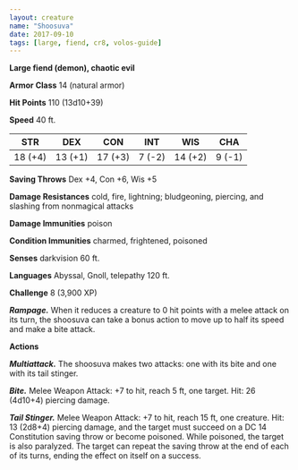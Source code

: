 ```yaml
---
layout: creature
name: "Shoosuva"
date: 2017-09-10
tags: [large, fiend, cr8, volos-guide]
---
```


**Large fiend (demon), chaotic evil**

**Armor Class** 14 (natural armor)

**Hit Points** 110 (13d10+39)

**Speed** 40 ft.

|   STR   |   DEX   |   CON   |   INT   |   WIS   |   CHA   |
|:-----:|:-----:|:-----:|:-----:|:-----:|:-----:|
| 18 (+4) | 13 (+1) | 17 (+3) | 7 (-2) | 14 (+2) | 9 (-1) |

**Saving Throws** Dex +4, Con +6, Wis +5

**Damage Resistances** cold, fire, lightning; bludgeoning, piercing, and slashing from nonmagical attacks

**Damage Immunities** poison

**Condition Immunities** charmed, frightened, poisoned

**Senses** darkvision 60 ft.

**Languages** Abyssal, Gnoll, telepathy 120 ft.

**Challenge** 8 (3,900 XP)

***Rampage.*** When it reduces a creature to 0 hit points with a melee attack on its turn, the shoosuva can take a bonus action to move up to half its speed and make a bite attack.

**Actions**

***Multiattack.*** The shoosuva makes two attacks: one with its bite and one with its tail stinger.

***Bite.*** Melee Weapon Attack: +7 to hit, reach 5 ft, one target. Hit: 26 (4d10+4) piercing damage.

***Tail Stinger.*** Melee Weapon Attack: +7 to hit, reach 15 ft, one creature. Hit: 13 (2d8+4) piercing damage, and the target must succeed on a DC 14 Constitution saving throw or become poisoned. While poisoned, the target is also paralyzed. The target can repeat the saving throw at the end of each of its turns, ending the effect on itself on a success.


